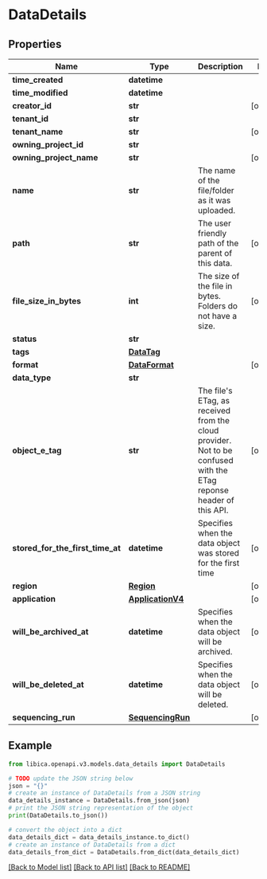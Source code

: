 # DataDetails


## Properties

Name | Type | Description | Notes
------------ | ------------- | ------------- | -------------
**time_created** | **datetime** |  | 
**time_modified** | **datetime** |  | 
**creator_id** | **str** |  | [optional] 
**tenant_id** | **str** |  | 
**tenant_name** | **str** |  | [optional] 
**owning_project_id** | **str** |  | 
**owning_project_name** | **str** |  | [optional] 
**name** | **str** | The name of the file/folder as it was uploaded. | 
**path** | **str** | The user friendly path of the parent of this data. | [optional] 
**file_size_in_bytes** | **int** | The size of the file in bytes. Folders do not have a size. | [optional] 
**status** | **str** |  | 
**tags** | [**DataTag**](DataTag.md) |  | 
**format** | [**DataFormat**](DataFormat.md) |  | [optional] 
**data_type** | **str** |  | 
**object_e_tag** | **str** | The file&#39;s ETag, as received from the cloud provider. Not to be confused with the ETag reponse header of this API. | [optional] 
**stored_for_the_first_time_at** | **datetime** | Specifies when the data object was stored for the first time | [optional] 
**region** | [**Region**](Region.md) |  | [optional] 
**application** | [**ApplicationV4**](ApplicationV4.md) |  | [optional] 
**will_be_archived_at** | **datetime** | Specifies when the data object will be archived. | [optional] 
**will_be_deleted_at** | **datetime** | Specifies when the data object will be deleted. | [optional] 
**sequencing_run** | [**SequencingRun**](SequencingRun.md) |  | [optional] 

## Example

```python
from libica.openapi.v3.models.data_details import DataDetails

# TODO update the JSON string below
json = "{}"
# create an instance of DataDetails from a JSON string
data_details_instance = DataDetails.from_json(json)
# print the JSON string representation of the object
print(DataDetails.to_json())

# convert the object into a dict
data_details_dict = data_details_instance.to_dict()
# create an instance of DataDetails from a dict
data_details_from_dict = DataDetails.from_dict(data_details_dict)
```
[[Back to Model list]](../README.md#documentation-for-models) [[Back to API list]](../README.md#documentation-for-api-endpoints) [[Back to README]](../README.md)



